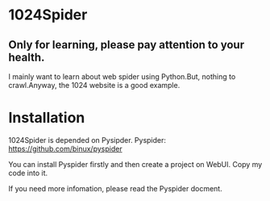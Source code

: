 # 1024Spider
Only for learning, please pay attention to your health.
---

I mainly want to learn about web spider using Python.But, nothing to crawl.Anyway, the 1024 website is a good example.



#  Installation

1024Spider is depended on Pysipder.
Pyspider: https://github.com/binux/pyspider

You can install Pyspider firstly and then create a project on WebUI. Copy  my code into it.

If you need more infomation, please read the Pyspider docment.
